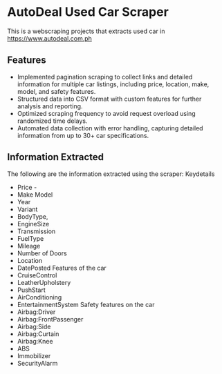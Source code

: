# AutoDeal Used Car Scraper
This is a webscraping projects that extracts used car in https://www.autodeal.com.ph

## Features
- Implemented pagination scraping to collect links and detailed information for multiple car listings, including price, location, make, model, and safety features.
- Structured data into CSV format with custom features for further analysis and reporting.
- Optimized scraping frequency to avoid request overload using randomized time delays.
- Automated data collection with error handling, capturing detailed information from up to 30+ car specifications.

## Information Extracted
The following are the information extracted using the scraper:
Keydetails
- Price -
- Make Model
- Year
- Variant
- BodyType,
- EngineSize
- Transmission
- FuelType
- Mileage
- Number of Doors
- Location
- DatePosted
Features of the car
- CruiseControl
- LeatherUpholstery
- PushStart
- AirConditioning
- EntertainmentSystem
Safety features on the car
- Airbag:Driver
- Airbag:FrontPassenger
- Airbag:Side
- Airbag:Curtain
- Airbag:Knee
- ABS
- Immobilizer
- SecurityAlarm
